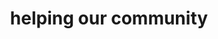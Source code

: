 ---
pid: PT355
title: helping our community
location_transcription: Fishtow. Mascher and Berks
zipcode: '19122'
outside_phl: 
neighborhood: Yorktown,Old Kensington,Jinogi
age: '15'
age_range: 13-19
instagram: 
image_file_name: PT_355.jpg
proposal_transcription: |-
  repairing old playground community gardens
  kids programs for kids like rec center more organized toweys play ground needs fixing up and hasn't been fixed up for a while
topic: Youth
topic_summary: '0'
type: Garden,Community Resource Center,Playground
keywords_other: 
credit: Alaha Manassra
image_labels: 
twitter: 
facebook: 
permalink: "/monuments/pt355/"
layout: item-page
---